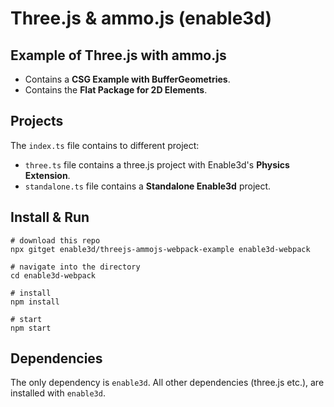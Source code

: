 # Three.js & ammo.js (enable3d)

## Example of Three.js with ammo.js

- Contains a **CSG Example with BufferGeometries**.
- Contains the **Flat Package for 2D Elements**.

## Projects

The `index.ts` file contains to different project:

- `three.ts` file contains a three.js project with Enable3d's **Physics Extension**.
- `standalone.ts` file contains a **Standalone Enable3d** project.

## Install & Run

```console
# download this repo
npx gitget enable3d/threejs-ammojs-webpack-example enable3d-webpack

# navigate into the directory
cd enable3d-webpack

# install
npm install

# start
npm start
```

## Dependencies

The only dependency is `enable3d`. All other dependencies (three.js etc.), are installed with `enable3d`.
